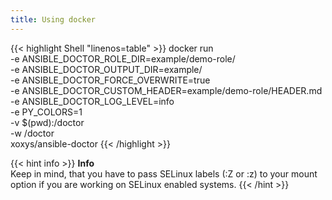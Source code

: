 ```yaml
---
title: Using docker
---
```


<!-- prettier-ignore-start -->
<!-- spellchecker-disable -->
{{< highlight Shell "linenos=table" >}}
docker run \
    -e ANSIBLE_DOCTOR_ROLE_DIR=example/demo-role/ \
    -e ANSIBLE_DOCTOR_OUTPUT_DIR=example/ \
    -e ANSIBLE_DOCTOR_FORCE_OVERWRITE=true \
    -e ANSIBLE_DOCTOR_CUSTOM_HEADER=example/demo-role/HEADER.md \
    -e ANSIBLE_DOCTOR_LOG_LEVEL=info \
    -e PY_COLORS=1 \
    -v $(pwd):/doctor \
    -w /doctor \
    xoxys/ansible-doctor
{{< /highlight >}}
<!-- spellchecker-enable -->
<!-- prettier-ignore-end -->

{{< hint info >}}
**Info**\
Keep in mind, that you have to pass SELinux labels (:Z or :z) to your mount option if you are working on SELinux enabled systems.
{{< /hint >}}
